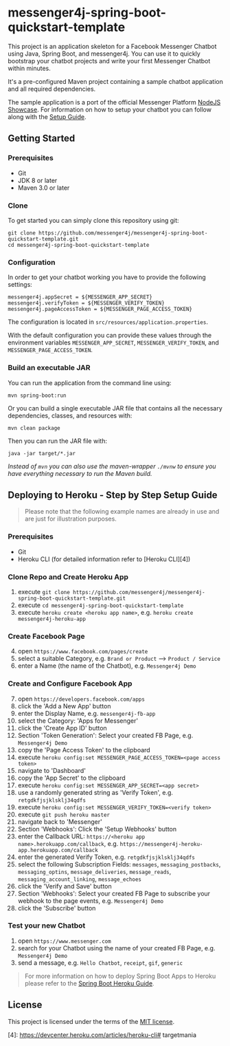 # messenger4j-spring-boot-quickstart-template

This project is an application skeleton for a Facebook Messenger Chatbot using Java, Spring Boot, and messenger4j.
You can use it to quickly bootstrap your chatbot projects and write your first Messenger Chatbot within minutes.

It's a pre-configured Maven project containing a sample chatbot application and all required dependencies.

The sample application is a port of the official Messenger Platform [NodeJS Showcase][1].
For information on how to setup your chatbot you can follow along with the [Setup Guide][2].

## Getting Started

### Prerequisites
* Git
* JDK 8 or later
* Maven 3.0 or later

### Clone
To get started you can simply clone this repository using git:
```
git clone https://github.com/messenger4j/messenger4j-spring-boot-quickstart-template.git
cd messenger4j-spring-boot-quickstart-template
```

### Configuration
In order to get your chatbot working you have to provide the following settings:
```
messenger4j.appSecret = ${MESSENGER_APP_SECRET}
messenger4j.verifyToken = ${MESSENGER_VERIFY_TOKEN}
messenger4j.pageAccessToken = ${MESSENGER_PAGE_ACCESS_TOKEN}
```
The configuration is located in `src/resources/application.properties`.

With the default configuration you can provide these values through the environment variables `MESSENGER_APP_SECRET`, `MESSENGER_VERIFY_TOKEN`,
and `MESSENGER_PAGE_ACCESS_TOKEN`.

### Build an executable JAR
You can run the application from the command line using:
```
mvn spring-boot:run
```
Or you can build a single executable JAR file that contains all the necessary dependencies, classes, and resources with:
```
mvn clean package
```
Then you can run the JAR file with:
```
java -jar target/*.jar
```

*Instead of `mvn` you can also use the maven-wrapper `./mvnw` to ensure you have everything necessary to run the Maven build.*

## Deploying to Heroku - Step by Step Setup Guide

> Please note that the following example names are already in use and are just for illustration purposes. 

### Prerequisites
* Git
* Heroku CLI (for detailed information refer to [Heroku CLI][4])

### Clone Repo and Create Heroku App
1. execute `git clone https://github.com/messenger4j/messenger4j-spring-boot-quickstart-template.git`
2. execute `cd messenger4j-spring-boot-quickstart-template`
3. execute `heroku create <heroku app name>`, e.g. `heroku create messenger4j-heroku-app`

### Create Facebook Page
4. open `https://www.facebook.com/pages/create`
5. select a suitable Category, e.g. `Brand or Product` --> `Product / Service`
6. enter a Name (the name of the Chatbot), e.g. `Messenger4j Demo`

### Create and Configure Facebook App
7. open `https://developers.facebook.com/apps`
8. click the 'Add a New App' button
9. enter the Display Name, e.g. `messenger4j-fb-app`
10. select the Category: 'Apps for Messenger'
11. click the 'Create App ID' button
12. Section 'Token Generation': Select your created FB Page, e.g. `Messenger4j Demo`
13. copy the 'Page Access Token' to the clipboard
14. execute `heroku config:set MESSENGER_PAGE_ACCESS_TOKEN=<page access token>`
15. navigate to 'Dashboard'
16. copy the 'App Secret' to the clipboard
17. execute `heroku config:set MESSENGER_APP_SECRET=<app secret>`
18. use a randomly generated string as 'Verify Token', e.g. `retgdkfjsjklsklj34qdfs`
19. execute `heroku config:set MESSENGER_VERIFY_TOKEN=<verify token>`
20. execute `git push heroku master`
21. navigate back to 'Messenger'
22. Section 'Webhooks': Click the 'Setup Webhooks' button
23. enter the Callback URL: `https://<heroku app name>.herokuapp.com/callback`, e.g. `https://messenger4j-heroku-app.herokuapp.com/callback`
24. enter the generated Verify Token, e.g. `retgdkfjsjklsklj34qdfs`
25. select the following Subscription Fields: `messages`, `messaging_postbacks`, `messaging_optins`, `message_deliveries`, `message_reads`, `messaging_account_linking`, `message_echoes`
26. click the 'Verify and Save' button
27. Section 'Webhooks': Select your created FB Page to subscribe your webhook to the page events, e.g. `Messenger4j Demo`
28. click the 'Subscribe' button

### Test your new Chatbot
1. open `https://www.messenger.com`
2. search for your Chatbot using the name of your created FB Page, e.g. `Messenger4j Demo`
3. send a message, e.g. `Hello Chatbot`, `receipt`, `gif`, `generic`

> For more information on how to deploy Spring Boot Apps to Heroku please refer to the [Spring Boot Heroku Guide][3]. 

## License
This project is licensed under the terms of the [MIT license](LICENSE).


[1]: https://github.com/fbsamples/messenger-platform-samples
[2]: https://developers.facebook.com/docs/messenger-platform/guides/setup
[3]: https://devcenter.heroku.com/articles/deploying-spring-boot-apps-to-heroku
[4]: https://devcenter.heroku.com/articles/heroku-cli# targetmania
